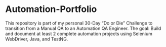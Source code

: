 # Automation-Portfolio
This repository is part of my personal 30-Day “Do or Die” Challenge to transition from a Manual QA to an Automation QA Engineer.   The goal: Build and document at least 2 complete automation projects using Selenium WebDriver, Java, and TestNG.
